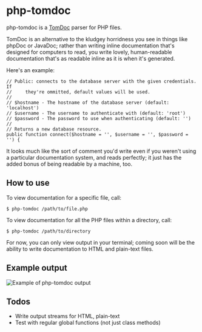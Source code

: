 # php-tomdoc

php-tomdoc is a [TomDoc][] parser for PHP files.

TomDoc is an alternative to the kludgey horridness you see in things like
phpDoc or JavaDoc; rather than writing inline documentation that's designed
for computers to read, you write lovely, human-readable documentation that's
as readable inline as it is when it's generated.

Here's an example:

	// Public: connects to the database server with the given credentials. If
	//     they're ommitted, default values will be used.
	//
	// $hostname - The hostname of the database server (default: 'localhost')
	// $username - The username to authenticate with (default: 'root')
	// $password - The password to use when authenticating (default: '')
	//
	// Returns a new database resource.
	public function connect($hostname = '', $username = '', $password = '') {

It looks much like the sort of comment you'd write even if you weren't using
a particular documentation system, and reads perfectly; it just has the added
bonus of being readable by a machine, too.

[TomDoc]: http://tomdoc.org/

## How to use

To view documentation for a specific file, call:

	$ php-tomdoc /path/to/file.php

To view documentation for all the PHP files within a directory, call:

	$ php-tomdoc /path/to/directory

For now, you can only view output in your terminal; coming soon will be the
ability to write documentation to HTML and plain-text files.

## Example output

![Example of php-tomdoc output](http://i48.tinypic.com/1jpaif.png)

## Todos

* Write output streams for HTML, plain-text
* Test with regular global functions (not just class methods)

